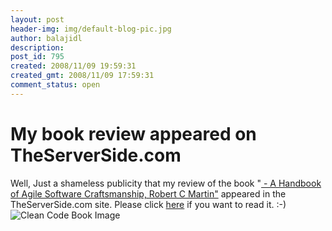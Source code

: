 ```yaml
---
layout: post
header-img: img/default-blog-pic.jpg
author: balajidl
description: 
post_id: 795
created: 2008/11/09 19:59:31
created_gmt: 2008/11/09 17:59:31
comment_status: open
---
```


# My book review appeared on TheServerSide.com

<p>Well, Just a shameless publicity that my review of the book "<a href="http://www.amazon.com/Clean-Code-Handbook-Software-Craftsmanship/dp/0132350882" alt="Clean Code" /> - A Handbook of Agile Software Craftsmanship, Robert C Martin"</a> appeared in the TheServerSide.com site.
Please click <a href="http://www.theserverside.com/news/thread.tss?thread_id=51743">here</a> if you want to read it. :-)
<!--more-->
<img src="http://ecx.images-amazon.com/images/I/419EFaGEGvL._SS500_.jpg" alt="Clean Code Book Image" /></p>